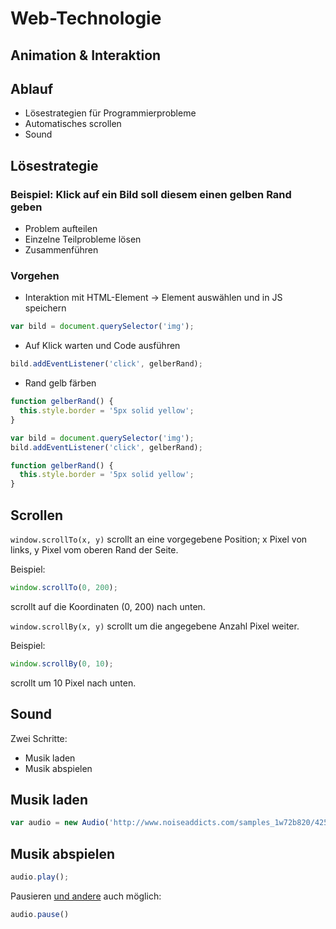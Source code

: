 # Web-Technologie

## Animation & Interaktion



## Ablauf

* Lösestrategien für Programmierprobleme
* Automatisches scrollen
* Sound



## Lösestrategie

### Beispiel: Klick auf ein Bild soll diesem einen gelben Rand geben

* Problem aufteilen
* Einzelne Teilprobleme lösen
* Zusammenführen


### Vorgehen

* Interaktion mit HTML-Element -> Element auswählen und in JS speichern

```js
var bild = document.querySelector('img');
```


* Auf Klick warten und Code ausführen

```js
bild.addEventListener('click', gelberRand);
```


* Rand gelb färben

```js
function gelberRand() {
  this.style.border = '5px solid yellow';
}
```


```js
var bild = document.querySelector('img');
bild.addEventListener('click', gelberRand);

function gelberRand() {
  this.style.border = '5px solid yellow';
}
```



## Scrollen

`window.scrollTo(x, y)` scrollt an eine vorgegebene Position; x Pixel von links, y Pixel vom oberen Rand der Seite.

Beispiel:
```js
window.scrollTo(0, 200);
```
scrollt auf die Koordinaten (0, 200) nach unten.


`window.scrollBy(x, y)` scrollt um die angegebene Anzahl Pixel weiter.

Beispiel:
```js
window.scrollBy(0, 10);
```
scrollt um 10 Pixel nach unten.



## Sound

Zwei Schritte:

* Musik laden
* Musik abspielen


## Musik laden

```js
var audio = new Audio('http://www.noiseaddicts.com/samples_1w72b820/4250.mp3');
```


## Musik abspielen

```js
audio.play();
```

Pausieren [und andere](https://developer.mozilla.org/de/docs/Web/HTML/Using_HTML5_audio_and_video#Controlling_media_playback) auch möglich:

```js
audio.pause()
```